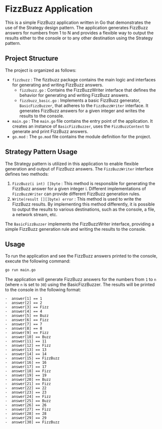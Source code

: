 # FizzBuzz Application
This is a simple FizzBuzz application written in Go that demonstrates the use of the Strategy design pattern. The application generates FizzBuzz answers for numbers from 1 to N and provides a flexible way to output the results either to the console or to any other destination using the Strategy pattern.

## Project Structure
The project is organized as follows:

- `fizzbuzz` : The fizzbuzz package contains the main logic and interfaces for generating and writing FizzBuzz answers.
  - `fizzbuzz.go` : Contains the FizzBuzzWriter interface that defines the behavior for generating and writing FizzBuzz answers.
  - `fizzbuzz_basic.go` : Implements a basic FizzBuzz generator, `BasicFizzBuzzer`, that adheres to the `FizzBuzzWriter` interface. It generates FizzBuzz answers for a given integer and writes the results to the console.
- `main.go` : The `main.go` file contains the entry point of the application. It creates an instance of `BasicFizzBuzzer`, uses the `FizzBuzzContext` to generate and print FizzBuzz answers.
- `go.mod` : The `go.mod` file contains the module definition for the project.

## Strategy Pattern Usage
The Strategy pattern is utilized in this application to enable flexible generation and output of FizzBuzz answers. The `FizzBuzzWriter` interface defines two methods:

1. `FizzBuzz(i int) []byte` : This method is responsible for generating the FizzBuzz answer for a given integer i. Different implementations of `FizzBuzzWriter` can provide different FizzBuzz generation rules.
2. `Write(result [][]byte) error` : This method is used to write the FizzBuzz results. By implementing this method differently, it is possible to output the results to various destinations, such as the console, a file, a network stream, etc.

The `BasicFizzBuzzer` implements the FizzBuzzWriter interface, providing a simple FizzBuzz generation rule and writing the results to the console.

## Usage
To run the application and see the FizzBuzz answers printed to the console, execute the following command:

```bash
go run main.go
```

The application will generate FizzBuzz answers for the numbers from `1` to `n` (where `n` is set to `30`) using the BasicFizzBuzzer. The results will be printed to the console in the following format:

```
-  answer[1] == 1    
-  answer[2] == 2    
-  answer[3] == Fizz 
-  answer[4] == 4    
-  answer[5] == Buzz 
-  answer[6] == Fizz 
-  answer[7] == 7    
-  answer[8] == 8    
-  answer[9] == Fizz 
-  answer[10] == Buzz
-  answer[11] == 11
-  answer[12] == Fizz
-  answer[13] == 13
-  answer[14] == 14
-  answer[15] == FizzBuzz
-  answer[16] == 16
-  answer[17] == 17
-  answer[18] == Fizz
-  answer[19] == 19
-  answer[20] == Buzz
-  answer[21] == Fizz
-  answer[22] == 22
-  answer[23] == 23
-  answer[24] == Fizz
-  answer[25] == Buzz
-  answer[26] == 26
-  answer[27] == Fizz
-  answer[28] == 28
-  answer[29] == 29
-  answer[30] == FizzBuzz
```